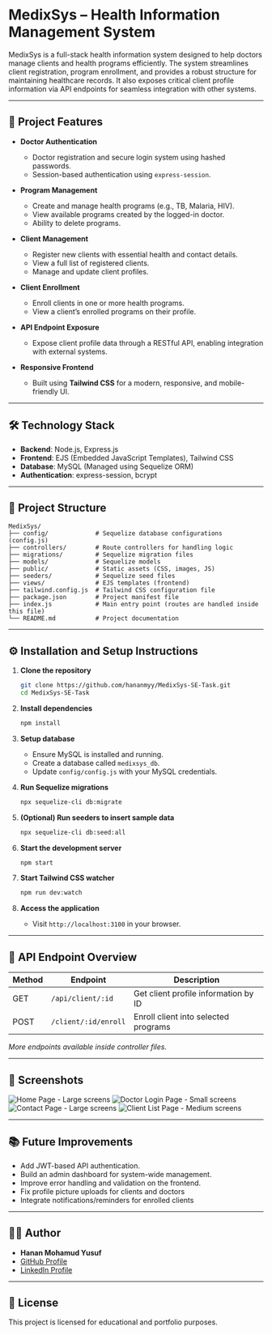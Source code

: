 # MedixSys – Health Information Management System

MedixSys is a full-stack health information system designed to help doctors manage clients and health programs efficiently. The system streamlines client registration, program enrollment, and provides a robust structure for maintaining healthcare records. It also exposes critical client profile information via API endpoints for seamless integration with other systems.

---

## 🚀 Project Features

- **Doctor Authentication**

  - Doctor registration and secure login system using hashed passwords.
  - Session-based authentication using `express-session`.

- **Program Management**

  - Create and manage health programs (e.g., TB, Malaria, HIV).
  - View available programs created by the logged-in doctor.
  - Ability to delete programs.

- **Client Management**

  - Register new clients with essential health and contact details.
  - View a full list of registered clients.
  - Manage and update client profiles.

- **Client Enrollment**

  - Enroll clients in one or more health programs.
  - View a client’s enrolled programs on their profile.

- **API Endpoint Exposure**

  - Expose client profile data through a RESTful API, enabling integration with external systems.

- **Responsive Frontend**

  - Built using **Tailwind CSS** for a modern, responsive, and mobile-friendly UI.

---

## 🛠️ Technology Stack

- **Backend**: Node.js, Express.js
- **Frontend**: EJS (Embedded JavaScript Templates), Tailwind CSS
- **Database**: MySQL (Managed using Sequelize ORM)
- **Authentication**: express-session, bcrypt

---

## 💂️ Project Structure

```
MedixSys/
├── config/             # Sequelize database configurations (config.js)
├── controllers/        # Route controllers for handling logic
├── migrations/         # Sequelize migration files
├── models/             # Sequelize models
├── public/             # Static assets (CSS, images, JS)
├── seeders/            # Sequelize seed files
├── views/              # EJS templates (frontend)
├── tailwind.config.js  # Tailwind CSS configuration file
├── package.json        # Project manifest file
├── index.js            # Main entry point (routes are handled inside this file)
└── README.md           # Project documentation
```

---

## ⚙️ Installation and Setup Instructions

1. **Clone the repository**

   ```bash
   git clone https://github.com/hananmyy/MedixSys-SE-Task.git
   cd MedixSys-SE-Task
   ```

2. **Install dependencies**

   ```bash
   npm install
   ```

3. **Setup database**

   - Ensure MySQL is installed and running.
   - Create a database called `medixsys_db`.
   - Update `config/config.js` with your MySQL credentials.

4. **Run Sequelize migrations**

   ```bash
   npx sequelize-cli db:migrate
   ```

5. **(Optional) Run seeders to insert sample data**

   ```bash
   npx sequelize-cli db:seed:all
   ```

6. **Start the development server**

   ```bash
   npm start
   ```

7. **Start Tailwind CSS watcher**

   ```bash
   npm run dev:watch
   ```

8. **Access the application**

   - Visit `http://localhost:3100` in your browser.

---

## 💊 API Endpoint Overview

| Method | Endpoint             | Description                          |
| ------ | -------------------- | ------------------------------------ |
| GET    | `/api/client/:id`    | Get client profile information by ID |
| POST   | `/client/:id/enroll` | Enroll client into selected programs |

*More endpoints available inside controller files.*

---

## 📸 Screenshots

![Home Page - Large screens](<Screenshot 2025-04-26 234515.png>)
![Doctor Login Page - Small screens](<Screenshot 2025-04-27 000814.png>)
![Contact Page - Large screens](<Screenshot 2025-04-27 001539.png>)
![Client List Page - Medium screens](<Screenshot 2025-04-27 001713.png>)

---

## 📚 Future Improvements
- Add JWT-based API authentication.
- Build an admin dashboard for system-wide management.
- Improve error handling and validation on the frontend.
- Fix profile picture uploads for clients and doctors
- Integrate notifications/reminders for enrolled clients


---

## 👨‍💻 Author

- **Hanan Mohamud Yusuf**
- [GitHub Profile](https://github.com/hananmyy)
- [LinkedIn Profile](https://www.linkedin.com/in/hananmyusuf/)


---

## 📌 License

This project is licensed for educational and portfolio purposes.

